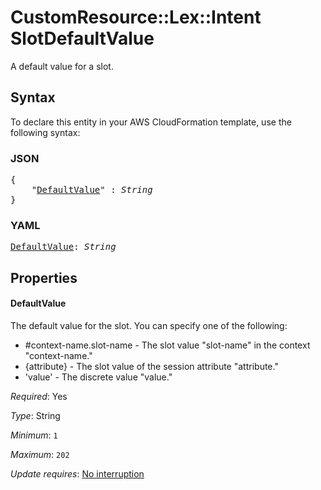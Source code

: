 # CustomResource::Lex::Intent SlotDefaultValue

A default value for a slot.

## Syntax

To declare this entity in your AWS CloudFormation template, use the following syntax:

### JSON

<pre>
{
    "<a href="#defaultvalue" title="DefaultValue">DefaultValue</a>" : <i>String</i>
}
</pre>

### YAML

<pre>
<a href="#defaultvalue" title="DefaultValue">DefaultValue</a>: <i>String</i>
</pre>

## Properties

#### DefaultValue

The default value for the slot. You can specify one of the following:
+ #context-name.slot-name - The slot value "slot-name" in the context "context-name."
+ {attribute} - The slot value of the session attribute "attribute."
+ 'value' - The discrete value "value."

_Required_: Yes

_Type_: String

_Minimum_: <code>1</code>

_Maximum_: <code>202</code>

_Update requires_: [No interruption](https://docs.aws.amazon.com/AWSCloudFormation/latest/UserGuide/using-cfn-updating-stacks-update-behaviors.html#update-no-interrupt)

